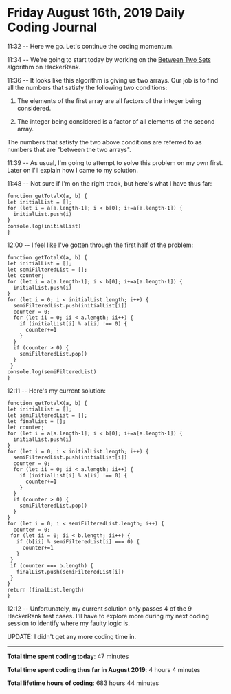 # Friday August 16th, 2019 Daily Coding Journal

11:32 -- Here we go. Let's continue the coding momentum.

11:34 -- We're going to start today by working on the [Between Two Sets](https://www.hackerrank.com/challenges/between-two-sets/problem) algorithm on HackerRank.

11:36 -- It looks like this algorithm is giving us two arrays. Our job is to find all the numbers that satisfy the following two conditions:

1. The elements of the first array are all factors of the integer being considered.

1. The integer being considered is a factor of all elements of the second array.

The numbers that satisfy the two above conditions are referred to as numbers that are "between the two arrays".

11:39 -- As usual, I'm going to attempt to solve this problem on my own first. Later on I'll explain how I came to my solution.

11:48 -- Not sure if I'm on the right track, but here's what I have thus far:
```
function getTotalX(a, b) {
let initialList = [];
for (let i = a[a.length-1]; i < b[0]; i+=a[a.length-1]) {
  initialList.push(i)
}
console.log(initialList)
}
```
12:00 -- I feel like I've gotten through the first half of the problem:
```
function getTotalX(a, b) {
let initialList = [];
let semiFilteredList = [];
let counter;
for (let i = a[a.length-1]; i < b[0]; i+=a[a.length-1]) {
  initialList.push(i)
}
for (let i = 0; i < initialList.length; i++) {
  semiFilteredList.push(initialList[i])
  counter = 0;
  for (let ii = 0; ii < a.length; ii++) {
    if (initialList[i] % a[ii] !== 0) {
      counter+=1
    } 
  }
  if (counter > 0) {
    semiFilteredList.pop()
  }
 }
console.log(semiFilteredList)
}
```
12:11 -- Here's my current solution:
```
function getTotalX(a, b) {
let initialList = [];
let semiFilteredList = [];
let finalList = [];
let counter;
for (let i = a[a.length-1]; i < b[0]; i+=a[a.length-1]) {
  initialList.push(i)
}
for (let i = 0; i < initialList.length; i++) {
  semiFilteredList.push(initialList[i])
  counter = 0;
  for (let ii = 0; ii < a.length; ii++) {
    if (initialList[i] % a[ii] !== 0) {
      counter+=1
    } 
  }
  if (counter > 0) {
    semiFilteredList.pop()
  }
}
for (let i = 0; i < semiFilteredList.length; i++) {
  counter = 0;
 for (let ii = 0; ii < b.length; ii++) {
   if (b[ii] % semiFilteredList[i] === 0) {
     counter+=1
   }
 }
 if (counter === b.length) {
   finalList.push(semiFilteredList[i])
 }
}
return (finalList.length)
}
```
12:12 -- Unfortunately, my current solution only passes 4 of the 9 HackerRank test cases. I'll have to explore more during my next coding session to identify where my faulty logic is.

UPDATE: I didn't get any more coding time in.
___
**Total time spent coding today**: 47 minutes

**Total time spent coding thus far in August 2019**: 4 hours 4 minutes

**Total lifetime hours of coding**: 683 hours 44 minutes